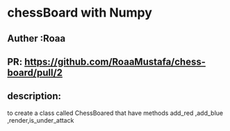 # chessBoard with Numpy

## Auther :Roaa

## PR: https://github.com/RoaaMustafa/chess-board/pull/2

## description:

to create a class called ChessBoared that have methods add_red ,add_blue ,render,is_under_attack
